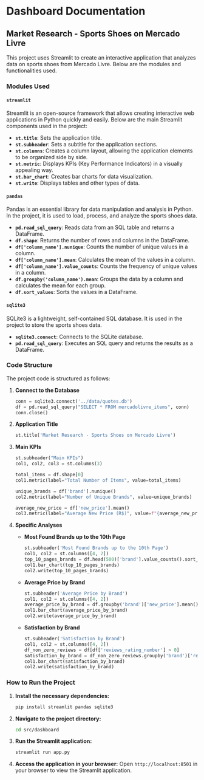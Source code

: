 # Dashboard Documentation

## Market Research - Sports Shoes on Mercado Livre

This project uses Streamlit to create an interactive application that analyzes data on sports shoes from Mercado Livre. Below are the modules and functionalities used.

### Modules Used

#### `streamlit`

Streamlit is an open-source framework that allows creating interactive web applications in Python quickly and easily. Below are the main Streamlit components used in the project:

- **`st.title`**: Sets the application title.
- **`st.subheader`**: Sets a subtitle for the application sections.
- **`st.columns`**: Creates a column layout, allowing the application elements to be organized side by side.
- **`st.metric`**: Displays KPIs (Key Performance Indicators) in a visually appealing way.
- **`st.bar_chart`**: Creates bar charts for data visualization.
- **`st.write`**: Displays tables and other types of data.

#### `pandas`

Pandas is an essential library for data manipulation and analysis in Python. In the project, it is used to load, process, and analyze the sports shoes data.

- **`pd.read_sql_query`**: Reads data from an SQL table and returns a DataFrame.
- **`df.shape`**: Returns the number of rows and columns in the DataFrame.
- **`df['column_name'].nunique`**: Counts the number of unique values in a column.
- **`df['column_name'].mean`**: Calculates the mean of the values in a column.
- **`df['column_name'].value_counts`**: Counts the frequency of unique values in a column.
- **`df.groupby('column_name').mean`**: Groups the data by a column and calculates the mean for each group.
- **`df.sort_values`**: Sorts the values in a DataFrame.

#### `sqlite3`

SQLite3 is a lightweight, self-contained SQL database. It is used in the project to store the sports shoes data.

- **`sqlite3.connect`**: Connects to the SQLite database.
- **`pd.read_sql_query`**: Executes an SQL query and returns the results as a DataFrame.

### Code Structure

The project code is structured as follows:

1. **Connect to the Database**
    ```python
    conn = sqlite3.connect('../data/quotes.db')
    df = pd.read_sql_query("SELECT * FROM mercadolivre_items", conn)
    conn.close()
    ```

2. **Application Title**
    ```python
    st.title('Market Research - Sports Shoes on Mercado Livre')
    ```

3. **Main KPIs**
    ```python
    st.subheader("Main KPIs")
    col1, col2, col3 = st.columns(3)

    total_items = df.shape[0]
    col1.metric(label="Total Number of Items", value=total_items)

    unique_brands = df['brand'].nunique()
    col2.metric(label="Number of Unique Brands", value=unique_brands)

    average_new_price = df['new_price'].mean()
    col3.metric(label="Average New Price (R$)", value=f"{average_new_price:.2f}")
    ```

4. **Specific Analyses**
    - **Most Found Brands up to the 10th Page**
        ```python
        st.subheader('Most Found Brands up to the 10th Page')
        col1, col2 = st.columns([4, 2])
        top_10_pages_brands = df.head(500)['brand'].value_counts().sort_values(ascending=False)
        col1.bar_chart(top_10_pages_brands)
        col2.write(top_10_pages_brands)
        ```

    - **Average Price by Brand**
        ```python
        st.subheader('Average Price by Brand')
        col1, col2 = st.columns([4, 2])
        average_price_by_brand = df.groupby('brand')['new_price'].mean().sort_values(ascending=False)
        col1.bar_chart(average_price_by_brand)
        col2.write(average_price_by_brand)
        ```

    - **Satisfaction by Brand**
        ```python
        st.subheader('Satisfaction by Brand')
        col1, col2 = st.columns([4, 2])
        df_non_zero_reviews = df[df['reviews_rating_number'] > 0]
        satisfaction_by_brand = df_non_zero_reviews.groupby('brand')['reviews_rating_number'].mean().sort_values(ascending=False)
        col1.bar_chart(satisfaction_by_brand)
        col2.write(satisfaction_by_brand)
        ```

### How to Run the Project

1. **Install the necessary dependencies:**
    ```bash
    pip install streamlit pandas sqlite3
    ```

2. **Navigate to the project directory:**
    ```bash
    cd src/dashboard
    ```

3. **Run the Streamlit application:**
    ```bash
    streamlit run app.py
    ```

4. **Access the application in your browser:**
    Open `http://localhost:8501` in your browser to view the Streamlit application.
